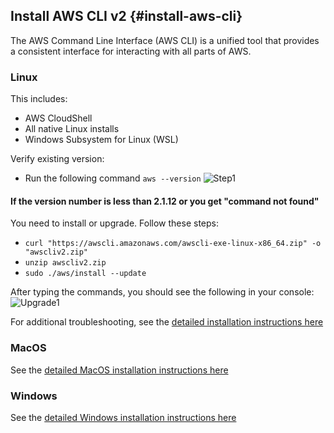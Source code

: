 ## Install AWS CLI v2 {#install-aws-cli}

The AWS Command Line Interface (AWS CLI) is a unified tool that provides a consistent interface for interacting with all parts of AWS.

### Linux
This includes:
  * AWS CloudShell
  * All native Linux installs
  * Windows Subsystem for Linux (WSL)

Verify existing version:
* Run the following command
    ` aws --version `
![Step1](/Common/awscliv2/Step1.png)

#### If the version number is less than 2.1.12 or you get "command not found"
You need to install or upgrade.  Follow these steps:
* `curl "https://awscli.amazonaws.com/awscli-exe-linux-x86_64.zip" -o "awscliv2.zip"`
* `unzip awscliv2.zip`
* `sudo ./aws/install --update`

After typing the commands, you should see the following in your console:
![Upgrade1](/Common/awscliv2/Upgrade1.png)

For additional troubleshooting, see the [detailed installation instructions here](https://docs.aws.amazon.com/cli/latest/userguide/install-cliv2-linux.html)


### MacOS
See the [detailed MacOS installation instructions here](https://docs.aws.amazon.com/cli/latest/userguide/install-cliv2-mac.html)


### Windows
See the [detailed Windows installation instructions here](https://docs.aws.amazon.com/cli/latest/userguide/install-cliv2-windows.html)
